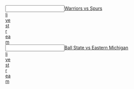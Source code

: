  <article></article><input data="dot"><a href="http://tinyurl.com/y7fmf5zl">Warriors vs Spurs </article><article>li</article><article>ve</article><article> st</article><article>r</article><article>ea</article>m</a></input>
  <article></article><input data="dot"><a href="http://tinyurl.com/y9n5ptjp">Ball State vs Eastern Michigan </article><article>li</article><article>ve</article><article> st</article><article>r</article><article>ea</article>m</a></input>
